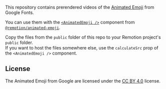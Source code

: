 This repository contains prerendered videos of the [Animated Emoji](https://googlefonts.github.io/noto-emoji-animation/) from Google Fonts.

You can use them with the [`<AnimatedEmoji />`](https://remotion.dev/docs/animated-emoji/animated-emoji) component from [`@remotion/animated-emoji`](https://remotion.dev/docs/animated-emoji).

Copy the files from the `public` folder of this repo to your Remotion project's `public` folder.  
If you want to host the files somewhere else, use the `calculateSrc` prop of the `<AnimatedEmoji />` component.

## License

The Animated Emoji from Google are licensed under the [CC BY 4.0](https://creativecommons.org/licenses/by/4.0/) license.
